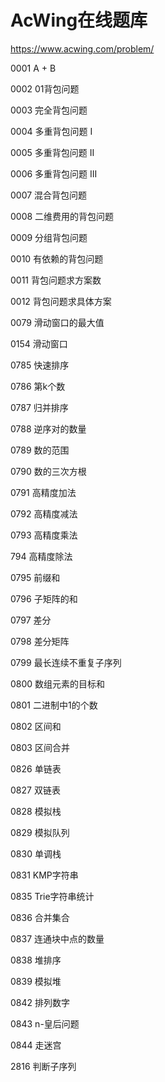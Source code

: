 # AcWing在线题库

https://www.acwing.com/problem/

0001 A + B

0002 01背包问题

0003 完全背包问题

0004 多重背包问题 I

0005 多重背包问题 II

0006 多重背包问题 III

0007 混合背包问题

0008 二维费用的背包问题

0009 分组背包问题

0010 有依赖的背包问题

0011 背包问题求方案数

0012 背包问题求具体方案

0079 滑动窗口的最大值

0154 滑动窗口

0785 快速排序

0786 第k个数

0787 归并排序

0788 逆序对的数量

0789 数的范围

0790 数的三次方根

0791 高精度加法

0792 高精度减法

0793 高精度乘法

794 高精度除法

0795 前缀和

0796 子矩阵的和

0797 差分

0798 差分矩阵

0799 最长连续不重复子序列

0800 数组元素的目标和

0801 二进制中1的个数

0802 区间和

0803 区间合并

0826 单链表

0827 双链表

0828 模拟栈

0829 模拟队列

0830 单调栈

0831 KMP字符串

0835 Trie字符串统计

0836 合并集合

0837 连通块中点的数量

0838 堆排序

0839 模拟堆

0842 排列数字

0843 n-皇后问题

0844 走迷宫

2816 判断子序列

































